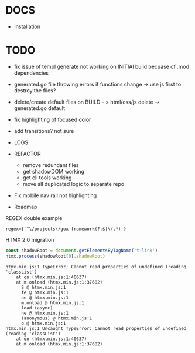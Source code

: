 # DOCS

- Installation

# TODO

- fix issue of templ generate not working on INITIAl build becuase of .mod dependencies
- generated.go file throwing errors if functions change -> use js first to destroy the files?
- delete/create default files on BUILD - > html/css/js delete -> generated.go default
- fix highlighting of focused color
- add transitions? not sure
- LOGS

- REFACTOR 
    - remove redundant files
    - get shadowDOM working
    - get cli tools working
    - move all duplicated logic to separate repo

- Fix mobile nav rail not highlighting
- Roadmap

REGEX double example

```regex
regex={`^\/projects\/gox-framework(?:$|\/.*)`}
```

HTMX 2.0 migration

```javascript
const shadowRoot = document.getElementsByTagName('t-link')
htmx.process(shadowRoot[0].shadowRoot)
```

```
htmx.min.js:1 TypeError: Cannot read properties of undefined (reading 'classList')
    at qn (htmx.min.js:1:40637)
    at m.onload (htmx.min.js:1:37682)
      S @ htmx.min.js:1
      fe @ htmx.min.js:1
      ae @ htmx.min.js:1
      m.onload @ htmx.min.js:1
      load (async)
      he @ htmx.min.js:1
      (anonymous) @ htmx.min.js:1
      o @ htmx.min.js:1
htmx.min.js:1 Uncaught TypeError: Cannot read properties of undefined (reading 'classList')
    at qn (htmx.min.js:1:40637)
    at m.onload (htmx.min.js:1:37682)  
```
